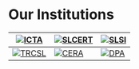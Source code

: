 # Our Institutions

<!-- |                     [![ICTA](../../static/img/institutions/ICTA.png)][1]                     |        [![SLCERT](../../static/img/institutions/ICTA.png)][2]        | [![SLSI](../../static/img/institutions/ICTA.png)][3] |       [![TRCSL](../../static/img/institutions/ICTA.png)][4]       |       [![CERA](../../static/img/institutions/ICTA.png)][5]        | [![DPA](../../static/img/institutions/ICTA.png)][6] |
| :------------------------------------------------------------------------------------------: | :------------------------------------------------------------------: | :--------------------------------------------------: | :---------------------------------------------------------------: | :---------------------------------------------------------------: | :-------------------------------------------------: |
| [**Information and Communication Technology Agency and Allied Institutions (ICTA)**](./ICTA) | [**Sri Lanka Computer Emergency Readiness Team (SLCERT)**](./SLCERT) |  [**Sri Lanka Standards Institute (SLSI)**](./SLSI)  | [**Telecom Regulatory Commission of Sri Lanka (TRCSL)**](./TRCSL) | [**Centre of Excellence in Robotics Application (CERA)**](./CERA) |    [**Data Protection Authority (DPA)**](./DPA)     | -->

| [![ICTA](../../static/img/institutions/en/ICTA.webp)][1]   | [![SLCERT](../../static/img/institutions/en/SLCERT.webp)][2] | [![SLSI](../../static/img/institutions/en/SLSI.webp)][3] |
| ---------------------------------------------------------- | ------------------------------------------------------------ | -------------------------------------------------------- |
| [![TRCSL](../../static/img/institutions/en/TRCSL.webp)][4] | [![CERA](../../static/img/institutions/en/CERA.webp)][5]     | [![DPA](../../static/img/institutions/en/DPA.webp)][6]   |

[1]: ./ICTA
[2]: ./SLCERT
[3]: ./SLSI
[4]: ./TRCSL
[5]: ./CERA
[6]: ./DPA
